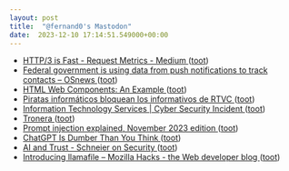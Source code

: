 ```yaml
---
layout: post
title:  "@fernand0's Mastodon"
date:  2023-12-10 17:14:51.549000+00:00
---
```

*  [HTTP/3 is Fast - Request Metrics - Medium ](https://medium.com/request-metrics/http-3-is-fast-dc7f8871df) ([toot](https://mastodon.social/@fernand0/111557246422057154))
*  [Federal government is using data from push notifications to track contacts  –  OSnews ](https://www.osnews.com/story/138018/federal-government-is-using-data-from-push-notifications-to-track-contacts) ([toot](https://mastodon.social/@fernand0/111557029594446170))
*  [HTML Web Components: An Example ](https://blog.jim-nielsen.com/2023/html-web-components-an-example) ([toot](https://mastodon.social/@fernand0/111556745225697461))
*  [Piratas informáticos bloquean los informativos de RTVC ](https://www.laprovincia.es/canarias/2023/12/07/piratas-informaticos-bloquean-informativos-rtvc-95561667.htm) ([toot](https://mastodon.social/@fernand0/111556180345249692))
*  [Information Technology Services \| Cyber Security Incident ](https://it.wvu.edu/defend-your-data/cyber-security-inciden) ([toot](https://mastodon.social/@fernand0/111555915054420927))
*  [Tronera ](https://www.flickr.com/photos/fernand0/53386823732) ([toot](https://mastodon.social/@fernand0/111555888695080490))
*  [Prompt injection explained, November 2023 edition ](https://simonwillison.net/2023/Nov/27/prompt-injection-explained) ([toot](https://mastodon.social/@fernand0/111555709308424571))
*  [ChatGPT Is Dumber Than You Think ](https://www.theatlantic.com/technology/archive/2022/12/chatgpt-openai-artificial-intelligence-writing-ethics/672386) ([toot](https://mastodon.social/@fernand0/111555323515142969))
*  [AI and Trust - Schneier on Security ](https://www.schneier.com/blog/archives/2023/12/ai-and-trust.htm) ([toot](https://mastodon.social/@fernand0/111553828587440279))
*  [Introducing llamafile – Mozilla Hacks - the Web developer blog ](https://hacks.mozilla.org/2023/11/introducing-llamafile) ([toot](https://mastodon.social/@fernand0/111552755274506955))
